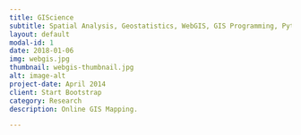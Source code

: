 ```yaml
---
title: GIScience
subtitle: Spatial Analysis, Geostatistics, WebGIS, GIS Programming, Python, R
layout: default
modal-id: 1
date: 2018-01-06
img: webgis.jpg
thumbnail: webgis-thumbnail.jpg
alt: image-alt
project-date: April 2014
client: Start Bootstrap
category: Research
description: Online GIS Mapping.

---
```

